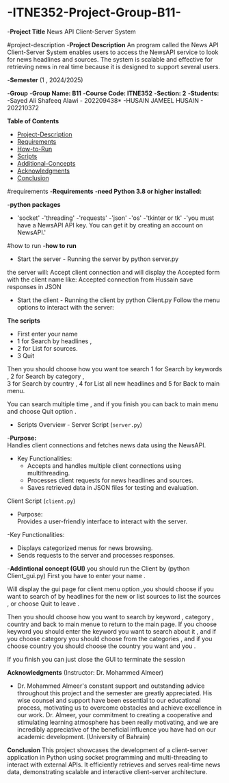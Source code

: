 # -ITNE352-Project-Group-B11-

-**Project Title**
News API Client-Server System

#project-description
-**Project Description**
An program called the News API Client-Server System enables users to access the NewsAPI service to look for news headlines and sources. The system is scalable and effective for retrieving news in real time because it is designed to support several users.

-**Semester**
 (1 , 2024/2025)


-**Group**
-**Group Name: B11**
-**Course Code: ITNE352**
-**Section: 2**
-**Students:**
-Sayed Ali Shafeeq Alawi - 202209438*
-HUSAIN JAMEEL HUSAIN - 202210372


**Table of Contents**
- [Project-Description](#project-description)
- [Requirements](#Requirements)
- [How-to-Run](#how-to-run)
- [Scripts](#scripts)
- [Additional-Concepts](#additional-concepts)
- [Acknowledgments](#acknowledgments)
- [Conclusion](#conclusion)


#requirements
-**Requirements**
-**need Python 3.8 or higher installed:**

-**python packages**
- 'socket'
-'threading'
-'requests'
-'json'
-'os'
-'tkinter or tk'
-'you must have a NewsAPI API key. You can get it by creating an account on NewsAPI.'

#how to run
-**how to run**

- Start the server - 
Running the server by python server.py

the server will:
Accept client connection and will display the Accepted form with the client name 
like: Accepted connection from Hussain
save responses in JSON

- Start the client -
Running the client by python Client.py
Follow the menu options to interact with the server:

**The scripts**
- First enter your name
- 1 for Search by headlines , 
- 2 for List for sources.
- 3 Quit

Then you should choose how you want toe search 1 for Search by keywords ,  2 for Search by category ,  
3 for Search by country  , 4 for List all new headlines and 5 for Back to main menu.

You can search multiple time , and if you finish you can back to main menu and choose Quit option .

 
- Scripts Overview -
Server Script (`server.py`)

-**Purpose:**  
  Handles client connections and fetches news data using the NewsAPI.

- Key Functionalities:  
  - Accepts and handles multiple client connections using multithreading.  
  - Processes client requests for news headlines and sources.  
  - Saves retrieved data in JSON files for testing and evaluation.  


Client Script (`client.py`)

- Purpose:  
  Provides a user-friendly interface to interact with the server.

-Key Functionalities:  
  - Displays categorized menus for news browsing.  
  - Sends requests to the server and processes responses.


-**Addintional concept (GUI)** 
you should run the Client by (python Client_gui.py)
First you have to enter your name . 

Will display the gui page for client menu option ,you should choose if you want to search of by headlines for the new or list sources to list the sources , or choose Quit to leave .

Then you should choose how you want to search by keyword , category , country and back to main menue to return to the main page.
If you choose keyword you should enter the keyword you want to search about it , and if you choose category you should choose from the categories , and if you choose country you should choose the country you want and you .

If you finish you can just close the GUI to terminate the session


**Acknowledgments**
(Instructor: Dr. Mohammed Almeer)
- Dr. Mohammed Almeer's constant support and outstanding advice throughout this project and the semester are greatly appreciated. His wise counsel and support have been essential to our educational process, motivating us to overcome obstacles and achieve excellence in our work. Dr. Almeer, your commitment to creating a cooperative and stimulating learning atmosphere has been really motivating, and we are incredibly appreciative of the beneficial influence you have had on our academic development.
(University of Bahrain)


**Conclusion**
This project showcases the development of a client-server application in Python using socket programming and multi-threading to interact with external APIs. It efficiently retrieves and serves real-time news data, demonstrating scalable and interactive client-server architecture.
